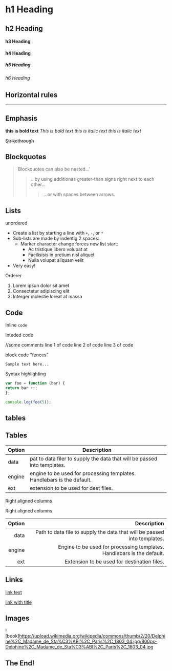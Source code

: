 # h1 Heading
## h2 Heading
#### h3 Heading
#### h4 Heading
##### h5 Heading
###### h6 Heading

## Horizontal rules 
___

## Emphasis

**this is bold text**
_This is bold text_
*this is italic text*
_this is italic text_

~~Strikethrough~~

## Blockquotes

> Blockquotes can also be nested...'
>>.. by using additionas greater-than signs right next to each other...
>>>...or with spaces between arrows.

## Lists

unordered

+ Create a list by starting a line with `+`, `-`, or `*`
+ Sub-lists are made by indentig 2 spaces:
  - Marker character change forces new list start:
      * Ac tristique libero volupat at
      + Facilisisis in pretium nisl aliquet
      + Nulla volupat aliquam velit
+ Very easy!

Orderer

1. Lorem ipsun dolor sit amet
2. Consectetur adipiscing elit
3.  Interger molestie loreat at massa

## Code

Inline `code`

Inteded code

//some comments
line 1 of code
line 2 of code
line 3 of code

block code "fences"

```
Sample text here...
```

Syntax highlighting
```js
var foo = function (bar) {
return bar ++;
};

console.log(foo(5));
```

## tables

## Tables

| Option | Description |
| -----  | ----------- |
| data   | pat to data filer to supply the data that will be passed into templates. |
| engine | engine to be used for processing templates. Handlebars is the default. |
| ext    | extension to be used for dest files. |

Right aligned columns

Right aligned columns

| Option  | Description |
| -------:| -----------:|
| data    | Path to data file to supply the data that will be passed into templates. |
| engine  | Engine to be used for processing templates. Handlebars is the default. |
| ext     | Extension to be used for destination files. |


## Links

[link text](http://fi.wikipedia.org)

[link with title](https://fi.wikipedia.org/wiki/Kirja "Kirja")

## Images

![book]https://upload.wikimedia.org/wikipedia/commons/thumb/2/20/Delphine%2C_Madame_de_Sta%C3%ABl%2C_Paris%2C_1803_04.jpg/800px-Delphine%2C_Madame_de_Sta%C3%ABl%2C_Paris%2C_1803_04.jpg


## The End!



